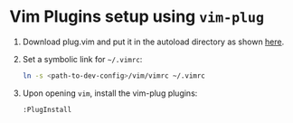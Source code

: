 # Vim Plugins setup using `vim-plug`

1. Download plug.vim and put it in the autoload directory as shown [here](https://github.com/junegunn/vim-plug#installation).

2. Set a symbolic link for `~/.vimrc`:
	```bash
	ln -s <path-to-dev-config>/vim/vimrc ~/.vimrc
	```

3. Upon opening `vim`, install the vim-plug plugins:

	`:PlugInstall`
